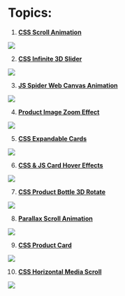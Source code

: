 # Topics:

1. **[CSS Scroll Animation](https://github.com/opanchen/ui-toolkit-01/tree/01-css-scroll-animation)**

![](https://media.giphy.com/media/v1.Y2lkPTc5MGI3NjExNnlkbnJ0ZXNpMWY3cG52dTdseGgxMHFlZWNqa2E5OWQ3OWRjcXUycyZlcD12MV9pbnRlcm5hbF9naWZfYnlfaWQmY3Q9Zw/NMNaYQua9mTCcTndpy/giphy-downsized-large.gif)

2. **[CSS Infinite 3D Slider](https://github.com/opanchen/ui-toolkit-01/tree/02-infinite-3D-slider)**

![](https://media.giphy.com/media/v1.Y2lkPTc5MGI3NjExOWQxbTR3MGh4czEwNG5uMmthcmFvYmI3cDl6eWl2YzF5azNrZGZ1aSZlcD12MV9pbnRlcm5hbF9naWZfYnlfaWQmY3Q9Zw/TF3DMN62CBtEBEwWwt/giphy.gif)

3. **[JS Spider Web Canvas Animation](https://github.com/opanchen/ui-toolkit-01/tree/03-spider-web-canvas-animation)**

![](https://media.giphy.com/media/v1.Y2lkPTc5MGI3NjExd29odW1yd3dpZTNqNjNic3I0MGE2bHA0dzF1Z3BqZWJ3OTN6eTJvcSZlcD12MV9pbnRlcm5hbF9naWZfYnlfaWQmY3Q9Zw/kRcdmsMN3t6uxnucaF/giphy.gif)

4. **[Product Image Zoom Effect](https://github.com/opanchen/ui-toolkit-01/tree/04-image-zoom-effect)**

![](https://media.giphy.com/media/v1.Y2lkPTc5MGI3NjExcTJ3OXBwbTFxbnIycXE4NDE2enAzZGM5ZnpnZ2g3ZTJhdW93emgzcyZlcD12MV9pbnRlcm5hbF9naWZfYnlfaWQmY3Q9Zw/aT7z170IHHBEzqyFCt/giphy.gif)

5. **[CSS Expandable Cards](https://github.com/opanchen/ui-toolkit-01/tree/05-css-expandable-cards)**

![](https://media.giphy.com/media/v1.Y2lkPTc5MGI3NjExd2FkYWlyZ2kxdWJwY3piMjE5YzB3eHF6cm91cDc1dXFobnpmbjF0aiZlcD12MV9pbnRlcm5hbF9naWZfYnlfaWQmY3Q9Zw/99iloMTLXmSfXeSh1H/giphy.gif)

6. **[CSS & JS Card Hover Effects](https://github.com/opanchen/ui-toolkit-01/tree/06-css-card-hover-effects)**

![](https://media.giphy.com/media/v1.Y2lkPTc5MGI3NjExY3FldzA3YXZmMWlpNDByaHN1NW9nam40ZjMwMDEyeTcwZDFlOGllZiZlcD12MV9pbnRlcm5hbF9naWZfYnlfaWQmY3Q9Zw/e4AqCE7iebfCSZ7BFZ/giphy.gif)

7. **[CSS Product Bottle 3D Rotate](https://github.com/opanchen/ui-toolkit-01/tree/07-css-bottle-3d-rotate)**

![](https://media.giphy.com/media/v1.Y2lkPTc5MGI3NjExajFlZnRpaTNwNjBzaWs4MGcwcXJkZXVsb2E5YXdnbWZ3YTR1aTlhdSZlcD12MV9pbnRlcm5hbF9naWZfYnlfaWQmY3Q9Zw/qiXaFdka5AWGz7pIVV/giphy.gif)

8. **[Parallax Scroll Animation](https://github.com/opanchen/ui-toolkit-01/tree/08-parallax-scroll-animation)**

![](https://media.giphy.com/media/v1.Y2lkPTc5MGI3NjExbmplcDdsZHR4OW9lMGlvenF4NXdhdTByYWFhb2pjNXd1MXN3bXZjYSZlcD12MV9pbnRlcm5hbF9naWZfYnlfaWQmY3Q9Zw/uUgxwb9mwLdB4A0Dek/giphy.gif)

9. **[CSS Product Card](https://github.com/opanchen/ui-toolkit-01/tree/09-product-card)**

![](https://media.giphy.com/media/v1.Y2lkPTc5MGI3NjExdXViaDExeHp5Z2xsMHcwMm5zbXE2ZnhsdjM0Y3AyM2JncHFqaGxuYiZlcD12MV9pbnRlcm5hbF9naWZfYnlfaWQmY3Q9Zw/kQ441Stdteh3YIkKbd/giphy.gif)

10. **[CSS Horizontal Media Scroll](https://github.com/opanchen/ui-toolkit-01/tree/10-css-horizontal-media-scroller)**

![](https://media.giphy.com/media/v1.Y2lkPTc5MGI3NjExODQzOWI4MmV4NGJyNmcxOGlvcXh1dDFtcDc2dzZrZ3Z6NThjemNpYiZlcD12MV9pbnRlcm5hbF9naWZfYnlfaWQmY3Q9Zw/chbPBSEbtyGeAK72kb/giphy.gif)
